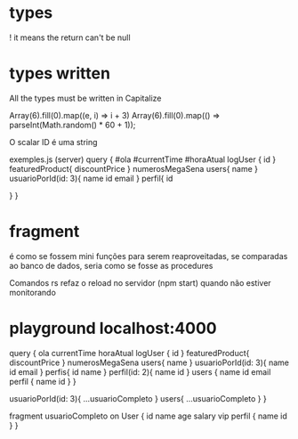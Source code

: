 # types

! it means the return can't be null

# types written

All the types must be written in Capitalize

Array(6).fill(0).map((e, i) => i + 3)
Array(6).fill(0).map(() => parseInt(Math.random() \* 60 + 1));

O scalar ID é uma string

exemples.js (server)
query {
#ola
#currentTime
#horaAtual
logUser {
id
}
featuredProduct{
discountPrice
}
numerosMegaSena
users{
name
}
usuarioPorId(id: 3){
name
id
email
}
perfil{
id

}
}

# fragment

é como se fossem mini funções para serem reaproveitadas, se comparadas ao banco de dados, seria como se fosse as procedures

Comandos
rs refaz o reload no servidor (npm start) quando não estiver monitorando


# playground localhost:4000
query {
  ola
  currentTime
  horaAtual
  logUser {
   id
  }
  featuredProduct{
   discountPrice
  }
  numerosMegaSena
  users{
    name
  }
  usuarioPorId(id: 3){
    name
    id
    email
  }
  perfis{
    id
    name
  }
  perfil(id: 2){
    name
   id
}
  users {
   name
   id
   email
   perfil {
     name
      id
    }
  }
  
  usuarioPorId(id: 3){
    ...usuarioCompleto
  }
  users{
   ...usuarioCompleto
  }
}

fragment usuarioCompleto on User {
  id
  name
  age
  salary
  vip
  perfil {
    name
    id
  }
}
